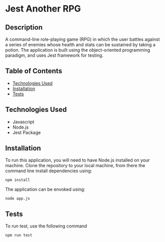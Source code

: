 # Jest Another RPG

## Description
A command-line role-playing game (RPG) in which the user battles against a series of enemies whose health and stats can be sustained by taking a potion. The application is built using the object-oriented programming paradigm, and uses Jest framework for testing.

## Table of Contents
  - [Technologies Used](#technologies-used)
  - [Installation](#installation)
  - [Tests](#tests)

## Technologies Used
* Javascript
* Node.js
* Jest Package

## Installation

To run this application, you will need to have Node.js installed on your machine. Clone the repository to your local machine, from there the command line install dependencies using:
```
npm install
```
The application can be envoked using:
```
node app.js
````

## Tests
To run test, use the following command
``` 
npm run test
```
